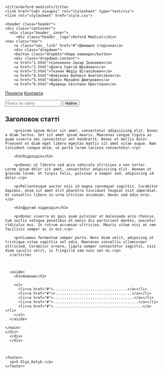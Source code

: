 <!DOCTYPE html>
<html>
  <head>
    <meta charset="utf-8">

    <title>Oxford medical</title>
    <link href="Сайт лікарні" rel="stylesheet" type="text/css">
    <link rel="stylesheet" href="style.css">

   
  </head>

  <body>
   

    <header class="header">
    <div class="container">
      <div class="header__inner">
         <div class="header__logo">Oxford Medical</div>
    <nav class="nav">
        <a class="nav__link" href="#">Домашня сторінка</a> 
        <div class="dropdown">
        <button class="dropbtn">Наша команда</button>
        <div class="dropdown-content">
        <a href="1.html">Солоненко Захар Іванович</a>
        <a href="2.html">Дзига Сергій Юрійович</a>
        <a href="3.html">Ткачик Федір Віталійович</a>
        <a href="4.html">Новікова Валерія Анатоліївна</a>
        <a href="5.html">Бабіч Михайло Дмитрович</a>
        <a href="6.html">Кравець Світлана Орестівна</a>
        
  </div>
</div>  
        <a class="nav__link" href="sayt13.html">Проекти</a>
        <a class="nav__link" href="sayt12.html">Контакти</a>
       <div> <form >
        <p ><input type="search" name="q" placeholder="Поиск по сайту"> 
        <input type="submit" value="Найти"></p>
  </form>
  <div>
    </nav>
    <div>
  </div>
  </div>
  </header>

<div class="page">
  <div class="intro">
  <div class="container">
  <main>
        <article>
        <h2>Заголовок статті</h2>

        <p>Lorem ipsum dolor sit amet, consectetur adipisicing elit. Donec a diam lectus. Set sit amet ipsum mauris. Maecenas congue ligula as quam viverra nec consectetur ant hendrerit. Donec et mollis dolor. Praesent et diam eget libero egestas mattis sit amet vitae augue. Nam tincidunt congue enim, ut porta lorem lacinia consectetur.</p>

        <h3>Підрозділ</h3>

        <p>Donec ut librero sed accu vehicula ultricies a non tortor. Lorem ipsum dolor sit amet, consectetur adipisicing elit. Aenean ut gravida lorem. Ut turpis felis, pulvinar a semper sed, adipiscing id dolor.</p>

        <p>Pelientesque auctor nisi id magna consequat sagittis. Curabitur dapibus, enim sit amet elit pharetra tincidunt feugiat nist imperdiet. Ut convallis libero in urna ultrices accumsan. Donec sed odio eros.</p>

        <h3>Другий підрозділ</h3>

        <p>Donec viverra mi quis quam pulvinar at malesuada arcu rhoncus. Cum soclis natoque penatibus et manis dis parturient montes, nascetur ridiculus mus. In rutrum accumsan ultricies. Mauris vitae nisi at sem facilisis semper ac in est.</p>

        <p>Vivamus fermentum semper porta. Nunc diam velit, adipscing ut tristique vitae sagittis vel odio. Maecenas convallis ullamcorper ultricied. Curabitur ornare, ligula semper consectetur sagittis, nisi diam iaculis velit, is fringille sem nunc vet mi.</p>
      </article>
      

     
      <aside>
        <h2>Новини</h2>

        <ul>
          <li><a href="#">..................................</a></li>
          <li><a href="#">>...................................</a></li>
          <li><a href="#">.....................................</a></li>
          <li><a href="#">.......................................</a></li>
          <li><a href="#">.........................................</a></li>
        </ul>
      </aside>

    </main>
    </div>
      </div>
      </div>

    

    <footer>
      <p>© Olya_Kotyk.</p>
    </footer>

  </body>
</html>
